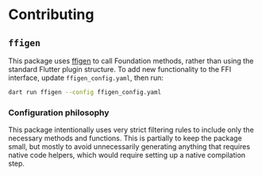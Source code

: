 # Contributing

## `ffigen`

This package uses [ffigen](https://pub.dev/packages/ffigen) to call Foundation
methods, rather than using the standard Flutter plugin structure. To add new
functionality to the FFI interface, update `ffigen_config.yaml`, then run:

```bash
dart run ffigen --config ffigen_config.yaml
```

### Configuration philosophy

This package intentionally uses very strict filtering rules to include only the
necessary methods and functions. This is partially to keep the package small,
but mostly to avoid unnecessarily generating anything that requires native code
helpers, which would require setting up a native compilation step.
